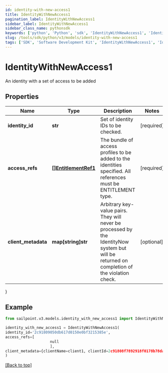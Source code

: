 ```yaml
---
id: identity-with-new-access1
title: IdentityWithNewAccess1
pagination_label: IdentityWithNewAccess1
sidebar_label: IdentityWithNewAccess1
sidebar_class_name: pythonsdk
keywords: ['python', 'Python', 'sdk', 'IdentityWithNewAccess1', 'IdentityWithNewAccess1'] 
slug: /tools/sdk/python/v3/models/identity-with-new-access1
tags: ['SDK', 'Software Development Kit', 'IdentityWithNewAccess1', 'IdentityWithNewAccess1']
---
```


# IdentityWithNewAccess1

An identity with a set of access to be added

## Properties

Name | Type | Description | Notes
------------ | ------------- | ------------- | -------------
**identity_id** | **str** | Set of identity IDs to be checked. | [required]
**access_refs** | [**[]EntitlementRef1**](entitlement-ref1) | The bundle of access profiles to be added to the identities specified. All references must be ENTITLEMENT type. | [required]
**client_metadata** | **map[string]str** | Arbitrary key-value pairs. They will never be processed by the IdentityNow system but will be returned on completion of the violation check. | [optional] 
}

## Example

```python
from sailpoint.v3.models.identity_with_new_access1 import IdentityWithNewAccess1

identity_with_new_access1 = IdentityWithNewAccess1(
identity_id='2c91809050db617d0150e0bf3215385e',
access_refs=[
                    null
                    ],
client_metadata={clientName=client1, clientId=2c91808f7892918f0178b78da4a305a1}
)

```
[[Back to top]](#) 

